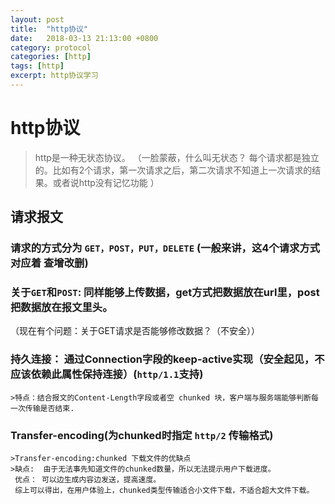 ```yaml
---
layout: post
title:  "http协议"
date:   2018-03-13 21:13:00 +0800
category: protocol
categories: [http]
tags: [http] 
excerpt: http协议学习
---
```


# http协议
  >http是一种无状态协议。
  （一脸蒙蔽，什么叫无状态？ 每个请求都是独立的。比如有2个请求，第一次请求之后，第二次请求不知道上一次请求的结果。或者说http没有记忆功能 ）

## 请求报文
### 请求的方式分为 `GET，POST，PUT，DELETE` (一般来讲，这4个请求方式对应着 查增改删)
### 关于`GET`和`POST`: 同样能够上传数据，get方式把数据放在url里，post把数据放在报文里头。
   （现在有个问题：关于GET请求是否能够修改数据？（不安全））
### 持久连接： 通过Connection字段的keep-active实现（安全起见，不应该依赖此属性保持连接）(`http/1.1`支持)
    >特点：结合报文的Content-Length字段或者空 chunked 块，客户端与服务端能够判断每一次传输是否结束.
### Transfer-encoding(为chunked时指定 `http/2` 传输格式)
    >Transfer-encoding:chunked 下载文件的优缺点
    >缺点:  由于无法事先知道文件的chunked数量，所以无法提示用户下载进度。
     优点： 可以边生成内容边发送，提高速度。
     综上可以得出，在用户体验上，chunked类型传输适合小文件下载，不适合超大文件下载。




